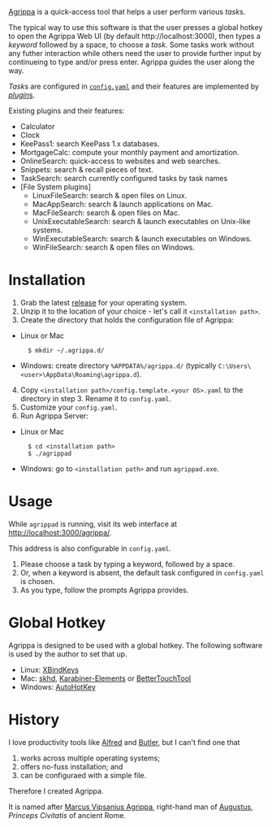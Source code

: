 [Agrippa](https://github.com/harryxp/Agrippa) is a quick-access tool that helps
a user perform various *task*s.

The typical way to use this software is that the user presses a global hotkey
to open the Agrippa Web UI (by default http://localhost:3000), then types a
*keyword* followed by a space, to choose a *task*.  Some tasks work without any
futher interaction while others need the user to provide further input by
continueing to type and/or press enter.  Agrippa guides the user along the way.

*Task*s are configured in
[`config.yaml`](https://github.com/harryxp/Agrippa/blob/master/config.template.linux.yaml)
and their features are implemented by
[*plugin*s](https://github.com/harryxp/Agrippa/tree/master/client/src/Agrippa/Plugins).

Existing plugins and their features:

- Calculator
- Clock
- KeePass1: search KeePass 1.x databases.
- MortgageCalc: compute your monthly payment and amortization.
- OnlineSearch: quick-access to websites and web searches.
- Snippets: search \& recall pieces of text.
- TaskSearch: search currently configured tasks by task names
- [File System plugins]
    - LinuxFileSearch: search \& open files on Linux.
    - MacAppSearch: search \& launch applications on Mac.
    - MacFileSearch: search \& open files on Mac.
    - UnixExecutableSearch: search \& launch executables on Unix-like systems.
    - WinExecutableSearch: search \& launch executables on Windows.
    - WinFileSearch: search \& open files on Windows.

Installation
============

1. Grab the latest [release](https://github.com/harryxp/Agrippa/releases) for
   your operating system.
2. Unzip it to the location of your choice - let's call it `<installation path>`.
3. Create the directory that holds the configuration file of Agrippa:

- Linux or Mac

        $ mkdir ~/.agrippa.d/

- Windows: create directory `%APPDATA%/agrippa.d/` (typically
  `C:\Users\<user>\AppData\Roaming\agrippa.d`).

4. Copy `<installation path>/config.template.<your OS>.yaml` to the directory
   in step 3.  Rename it to `config.yaml`.
5. Customize your `config.yaml`.
6. Run Agrippa Server:

- Linux or Mac

        $ cd <installation path>
        $ ./agrippad

- Windows: go to `<installation path>` and run `agrippad.exe`.

Usage
=====

While `agrippad` is running, visit its web interface at
[http://localhost:3000/agrippa/](http://localhost:3000/agrippa/).

This address is also configurable in `config.yaml`.

1. Please choose a task by typing a keyword, followed by a space.
2. Or, when a keyword is absent, the default task configured in `config.yaml`
   is chosen.
3. As you type, follow the prompts Agrippa provides.

Global Hotkey
=============

Agrippa is designed to be used with a global hotkey.  The following software is
used by the author to set that up.

- Linux: [XBindKeys](http://www.nongnu.org/xbindkeys/)
- Mac: [skhd](https://github.com/koekeishiya/skhd), [Karabiner-Elements](https://pqrs.org/osx/karabiner/) or [BetterTouchTool](https://www.boastr.net/)
- Windows: [AutoHotKey](https://autohotkey.com/)

History
=======

I love productivity tools like [Alfred](https://www.alfredapp.com/) and
[Butler](https://manytricks.com/butler/), but I can't find one that

1. works across multiple operating systems;
2. offers no-fuss installation; and
3. can be configuraed with a simple file.

Therefore I created Agrippa.

It is named after [Marcus Vipsanius
Agrippa](https://en.wikipedia.org/wiki/Marcus_Vipsanius_Agrippa), right-hand
man of [Augustus](https://en.wikipedia.org/wiki/Augustus), *Princeps Civitatis*
of ancient Rome.
